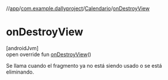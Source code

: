 //[app](../../../index.md)/[com.example.dallyproject](../index.md)/[Calendario](index.md)/[onDestroyView](on-destroy-view.md)

# onDestroyView

[androidJvm]\
open override fun [onDestroyView](on-destroy-view.md)()

Se llama cuando el fragmento ya no está siendo usado o se está eliminando.
